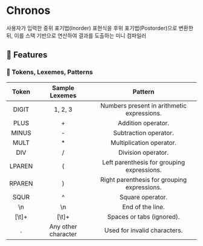 # Chronos

사용자가 입력한 중위 표기법(Inorder) 표현식을 후위 표기법(Postorder)으로 변환한 뒤, 이를 스택 기반으로 연산하여 결과를 도출하는 미니 컴파일러 

## 🌟 Features

### 🔑 Tokens, Lexemes, Patterns

| **Token** | **Sample Lexemes** | **Pattern** |
|:-----:|:-----:|:-----:|
| DIGIT | 1, 2, 3 | Numbers present in arithmetic expressions. |
| PLUS | + | Addition operator. |
| MINUS | - | Subtraction operator. |
| MULT | * | Multiplication operator. |
| DIV | / | Division operator. |
| LPAREN | ( | Left parenthesis for grouping expressions. |
| RPAREN | ) | Right parenthesis for grouping expressions. |
| SQUR | ^ | Square operator. |
| \n | \n | End of the line. |
| [\t]+ | [\t]+ | Spaces or tabs (ignored). |
| . | Any other character | Used for invalid characters. |
